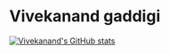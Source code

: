 # Vivekanand gaddigi
[![Vivekanand's GitHub stats](https://github-readme-stats.vercel.app/api?username=anuraghazra)](https://github.com/anuraghazra/github-readme-stats)

